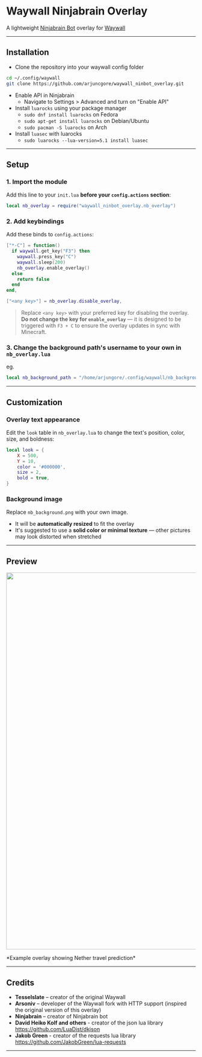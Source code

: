 # Waywall Ninjabrain Overlay

A lightweight [Ninjabrain Bot](https://github.com/Ninjabrain1/Ninjabrain-Bot) overlay for [Waywall](https://github.com/tesselslate/waywall)

---

## Installation
- Clone the repository into your waywall config folder
```bash
cd ~/.config/waywall
git clone https://github.com/arjuncgore/waywall_ninbot_overlay.git
```
- Enable API in Ninjabrain
  - Navigate to Settings > Advanced and turn on "Enable API"
- Install `luarocks` using your package manager
  - `sudo dnf install luarocks` on Fedora
  - `sudo apt-get install luarocks` on Debian/Ubuntu
  - `sudo pacman -S luarocks` on Arch
- Install `luasec` with luarocks
  - `sudo luarocks --lua-version=5.1 install luasec`
---

## Setup
### 1. Import the module

Add this line to your `init.lua` **before your `config.actions` section**:

```lua
local nb_overlay = require("waywall_ninbot_overlay.nb_overlay")
```

### 2. Add keybindings

Add these binds to `config.actions`:

```lua
["*-C"] = function()
  if waywall.get_key("F3") then
    waywall.press_key("C")
    waywall.sleep(200)
    nb_overlay.enable_overlay()
  else
    return false
  end
end,

["<any key>"] = nb_overlay.disable_overlay,
```
> Replace `<any key>` with your preferred key for disabling the overlay.
**Do not change the key for `enable_overlay`** — it is designed to be triggered with `F3 + C` to ensure the overlay updates in sync with Minecraft.
### 3. Change the background path's username to your own in `nb_overlay.lua`
eg.
```lua
local nb_background_path = "/home/arjungore/.config/waywall/nb_background.png"
```
---

## Customization

### Overlay text appearance
Edit the `look` table in `nb_overlay.lua` to change the text's position, color, size, and boldness:

```lua
local look = {
    X = 500,
    Y = 10,
    color = '#000000',
    size = 2,
    bold = true,
}
```

### Background image
Replace `nb_background.png` with your own image.  

- It will be **automatically resized** to fit the overlay
- It's suggested to use a **solid color or minimal texture** — other pictures may look distorted when stretched

---
## Preview
<p align="center">
  <img src="./preview.png" width="1000">
</p>
*Example overlay showing Nether travel prediction*

---

## Credits

- **Tesselslate** – creator of the original Waywall
- **Arsoniv** – developer of the Waywall fork with HTTP support (inspired the original version of this overlay)
- **Ninjabrain** – creator of Ninjabrain bot
- **David Heiko Kolf and others** - creator of the json lua library https://github.com/LuaDist/dkjson
- **Jakob Green** - creator of the requests lua library https://github.com/JakobGreen/lua-requests

---
